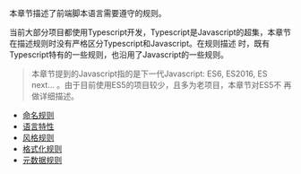 本章节描述了前端脚本语言需要遵守的规则。

当前大部分项目都使用Typescript开发，Typescript是Javascript的超集，本章节在描述规则时没有严格区分Typescript和Javascript。在规则描述
时，既有Typescript特有的一些规则，也沿用了Javascript的一些规则。

> 本章节提到的Javascript指的是下一代Javascript: ES6, ES2016, ES next... 。由于目前使用ES5的项目较少，且多为老项目，本章节对ES5不
>再做详细描述。


- [命名规则](naming-rules.md)
- [语言特性](language-features.md)
- [风格规则](style-rules.md)
- [格式化规则](formatting-rules.md)
- [元数据规则](meta-rules.md)

